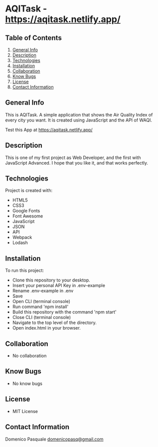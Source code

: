 # AQITask - https://aqitask.netlify.app/

## Table of Contents
1. [General Info](#general-info)
2. [Description](#description)
3. [Technologies](#technologies)
4. [Installation](#installation)
5. [Collaboration](#collaboration)
6. [Know Bugs](#know_bugs)
7. [License](#license)
8. [Contact Information](#contact_information)

## General Info
This is AQITask.
A simple application that shows the Air Quality Index of every city you want. It is created using JavaScript and the API of WAQI.

Test this App at https://aqitask.netlify.app/

## Description
This is one of my first project as Web Developer,
and the first with JavaScript Advanced.
I hope that you like it, and that works perfectly.

## Technologies
Project is created with:
* HTML5
* CSS3
* Google Fonts
* Font Awesome
* JavaScript
* JSON
* API
* Webpack
* Lodash

## Installation
To run this project:
* Clone this repository to your desktop.
* Insert your personal API Key in .env-example
* Rename .env-example in .env
* Save
* Open CLI (terminal console)
* Run command 'npm install'
* Build this repository with the command 'npm start'
* Close CLI (terminal console)
* Navigate to the top level of the directory.
* Open index.html in your browser.

## Collaboration
* No collaboration

## Know Bugs
* No know bugs

## License
* MIT License

## Contact Information
Domenico Pasquale domenicopasq@gmail.com
